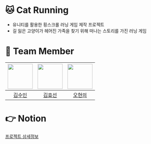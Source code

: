 # 🐱 Cat Running
- 유니티를 활용한 횡스크롤 러닝 게임 제작 프로젝트
- 길 잃은 고양이가 헤어진 가족을 찾기 위해 떠나는 스토리를 가진 러닝 게임


# 🤹 Team Member
|<img src="https://github.com/lsuinl.png" width="80">|<img src="https://github.com/hy5sun.png" width="80">|<img src="https://github.com/hyunyeee.png" width="80">|
|:---:|:---:|:---:|
|[김수인](https://github.com/lsuinl)|[김효선](https://github.com/hy5sun)|[오현의](https://github.com/hyunyeee)|
 
# 👉 Notion
[프로젝트 상세정보](https://www.notion.so/Cat-Running-9ce8a711353045f7a356f7794ee59c65)
